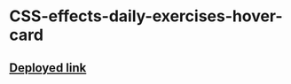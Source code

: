 # CSS-effects-daily-exercises-hover-card

## [Deployed link](https://tatoma.github.io/CSS-effects-daily-exercises-hover-card/)
